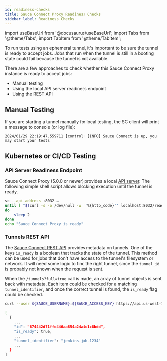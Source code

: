 ```yaml
---
id: readiness-checks
title: Sauce Connect Proxy Readiness Checks
sidebar_label: Readiness Checks
---
```


import useBaseUrl from '@docusaurus/useBaseUrl';
import Tabs from '@theme/Tabs';
import TabItem from '@theme/TabItem';

To run tests using an ephemeral tunnel, it's important to be sure the tunnel is ready to accept jobs.
Jobs that run when the tunnel is still in a booting state could fail because the tunnel is not available.

There are a few approaches to check whether this Sauce Connect Proxy instance is ready to accept jobs:

- Manual testing
- Using the local API server readiness endpoint
- Using the REST API

## Manual Testing

If you are starting a tunnel manually for local testing, the SC client will print a message to console (or log file):

```
2024/01/29 22:19:47.559711 [control] [INFO] Sauce Connect is up, you may start your tests
```

## Kubernetes or CI/CD Testing

### API Server Readiness Endpoint

Sauce Connect Proxy (5.0.0 or newer) provides a local [API server](/secure-connections/sauce-connect-5/operation/api-server). The following simple shell script allows blocking execution until the tunnel is ready.

```bash
sc --api-address :8032 …
until [ "$(curl -s -o /dev/null -w ''%{http_code}'' localhost:8032/readyz)" == "200" ]
do
    sleep 2
done
echo "Sauce Connect Proxy is ready"
```

### Tunnels REST API

The [Sauce Connect REST API](/dev/api/connect/#get-tunnels-for-a-user) provides metadata on tunnels. One of the keys `is_ready` is a boolean that tracks the state of the tunnel. This method can be used for jobs that don't have access to the tunnel's filesystem or network. It will need some logic to find the right tunnel, since the `tunnel_id` is probably not known when the request is sent.

When the `/tunnels?full=true` call is made, an array of tunnel objects is sent back with metadata. Each item could be checked for a matching `tunnel_identifier`, and once the correct tunnel is found, the `is_ready` flag could be checked.

```bash
curl --user ${SAUCE_USERNAME}:${SAUCE_ACCESS_KEY} https://api.us-west-1.saucelabs.com/rest/v1/${SAUCE_USERNAME}/tunnels?full=true

[
  {
    ...
    "id": "674442d71ffe446aa854a24a4c1c8bdd",
    "is_ready": true,
    ...
    "tunnel_identifier": "jenkins-job-1234"
    ...
  }
]
```
